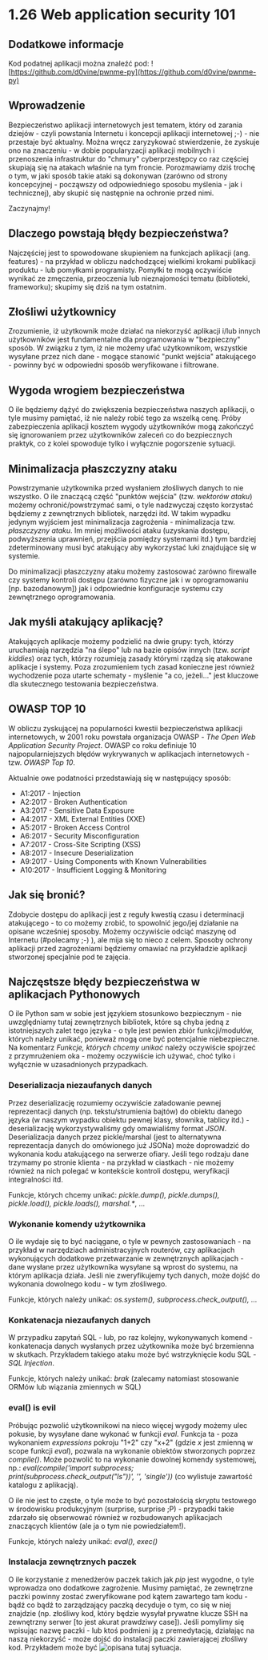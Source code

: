 1.26 Web application security 101
=================================

Dodatkowe informacje
--------------------

Kod podatnej aplikacji można znaleźć pod: ![https://github.com/d0vine/pwnme-py](https://github.com/d0vine/pwnme-py)

Wprowadzenie
------------

Bezpieczeństwo aplikacji internetowych jest tematem, który od zarania dziejów - czyli powstania Internetu i koncepcji aplikacji internetowej ;-) - nie przestaje być aktualny. Można wręcz zaryzykować stwierdzenie, że zyskuje ono na znaczeniu - w dobie popularyzacji aplikacji mobilnych i przenoszenia infrastruktur do "chmury" cyberprzestępcy co raz częściej skupiają się na atakach właśnie na tym froncie. Porozmawiamy dziś trochę o tym, w jaki sposób takie ataki są dokonywan (zarówno od strony koncepcyjnej - począwszy od odpowiedniego sposobu myślenia - jak i technicznej), aby skupić się następnie na ochronie przed nimi.

Zaczynajmy!

Dlaczego powstają błędy bezpieczeństwa?
---------------------------------------

Najczęściej jest to spowodowane skupieniem na funkcjach aplikacji (ang. features) - na przykład w obliczu nadchodzącej wielkimi krokami publikacji produktu - lub pomyłkami programisty. Pomyłki te mogą oczywiście wynikać ze zmęczenia, przeoczenia lub nieznajomości tematu (biblioteki, frameworku); skupimy się dziś na tym ostatnim.

Złośliwi użytkownicy
--------------------

Zrozumienie, iż użytkownik może działać na niekorzyść aplikacji i/lub innych użytkowników jest fundamentalne dla programowania w "bezpieczny" sposób. W związku z tym, iż nie możemy ufać użytkownikom, wszystkie wysyłane przez nich dane - mogące stanowić "punkt wejścia" atakującego - powinny być w odpowiedni sposób weryfikowane i filtrowane.

Wygoda wrogiem bezpieczeństwa
-----------------------------

O ile będziemy dążyć do zwiększenia bezpieczeństwa naszych aplikacji, o tyle musimy pamiętać, iż nie należy robić tego za wszelką cenę. Próby zabezpieczenia aplikacji kosztem wygody użytkowników mogą zakończyć się ignorowaniem przez użytkowników zaleceń co do bezpiecznych praktyk, co z kolei spowoduje tylko i wyłącznie pogorszenie sytuacji.

Minimalizacja płaszczyzny ataku
-------------------------------

Powstrzymanie użytkownika przed wysłaniem złośliwych danych to nie wszystko. O ile znaczącą część "punktów wejścia" (tzw. *wektorów ataku*) możemy ochronić/powstrzymać sami, o tyle nadzwyczaj często korzystać będziemy z zewnętrznych bibliotek, narzędzi itd. W takim wypadku jedynym wyjściem jest minimalizacja zagrożenia - minimalizacja tzw. *płaszczyzny ataku*. Im mniej możliwości ataku (uzyskania dostępu, podwyższenia uprawnień, przejścia pomiędzy systemami itd.) tym bardziej zdeterminowany musi być atakujący aby wykorzystać luki znajdujące się w systemie.

Do minimalizacji płaszczyzny ataku możemy zastosować zarówno firewalle czy systemy kontroli dostępu (zarówno fizyczne jak i w oprogramowaniu [np. bazodanowym]) jak i odpowiednie konfiguracje systemu czy zewnętrznego oprogramowania.

Jak myśli atakujący aplikację?
------------------------------

Atakujących aplikacje możemy podzielić na dwie grupy: tych, którzy uruchamiają narzędzia "na ślepo" lub na bazie opisów innych (tzw. *script kiddies*) oraz tych, którzy rozumieją zasady którymi rządzą się atakowane aplikacje i systemy. Poza zrozumieniem tych zasad konieczne jest również wychodzenie poza utarte schematy - myślenie "a co, jeżeli..." jest kluczowe dla skutecznego testowania bezpieczeństwa.

OWASP TOP 10
------------

W obliczu zyskującej na popularności kwestii bezpieczeństwa aplikacji internetowych, w 2001 roku powstała organizacja OWASP - *The Open Web Application Security Project*. OWASP co roku definiuje 10 najpopularniejszych błędów wykrywanych w aplikacjach internetowych - tzw. *OWASP Top 10*.

Aktualnie owe podatności przedstawiają się w następujący sposób:

- A1:2017 - Injection 
- A2:2017 - Broken Authentication
- A3:2017 - Sensitive Data Exposure 
- A4:2017 - XML External Entities (XXE)
- A5:2017 - Broken Access Control
- A6:2017 - Security Misconfiguration
- A7:2017 - Cross-Site Scripting (XSS) 
- A8:2017 - Insecure Deserialization
- A9:2017 - Using Components with Known Vulnerabilities
- A10:2017 - Insufficient Logging & Monitoring

Jak się bronić?
---------------

Zdobycie dostępu do aplikacji jest z reguły kwestią czasu i determinacji atakującego - to co możemy zrobić, to spowolnić jego/jej działanie na opisane wcześniej sposoby. Możemy oczywiście odciąć maszynę od Internetu (#polecamy ;-) ), ale mija się to nieco z celem. Sposoby ochrony aplikacji przed zagrożeniami będziemy omawiać na przykładzie aplikacji stworzonej specjalnie pod te zajęcia.

Najczęstsze błędy bezpieczeństwa w aplikacjach Pythonowych
----------------------------------------------------------

O ile Python sam w sobie jest językiem stosunkowo bezpiecznym - nie uwzględniamy tutaj zewnętrznych bibliotek, które są chyba jedną z istotniejszych zalet tego języka - o tyle jest pewien zbiór funkcji/modułów, których należy unikać, ponieważ mogą one być potencjalnie niebezpieczne. Na komentarz *Funkcje, których chcemy unikać* należy oczywiście spojrzeć z przymrużeniem oka - możemy oczywiście ich używać, choć tylko i wyłącznie w uzasadnionych przypadkach.

### Deserializacja niezaufanych danych

Przez deserializację rozumiemy oczywiście załadowanie pewnej reprezentacji danych (np. tekstu/strumienia bajtów) do obiektu danego języka (w naszym wypadku obiektu pewnej klasy, słownika, tablicy itd.) - deserializację wykorzystywaliśmy gdy omawialiśmy format *JSON*. Deserializacja danych przez pickle/marshal (jest to alternatywna reprezentacja danych do omówionego już JSONa) może doprowadzić do wykonania kodu atakującego na serwerze ofiary. Jeśli tego rodzaju dane trzymamy po stronie klienta - na przykład w ciastkach - nie możemy również na nich polegać w kontekście kontroli dostępu, weryfikacji integralności itd.

Funkcje, których chcemy unikać: *pickle.dump(), pickle.dumps(), pickle.load(), pickle.loads(), marshal.\**, ...

### Wykonanie komendy użytkownika

O ile wydaje się to być naciągane, o tyle w pewnych zastosowaniach - na przykład w narzędziach administracyjnych routerów, czy aplikacjach wykonujących dodatkowe przetwarzanie w zewnętrznych aplikacjach - dane wysłane przez użytkownika wysyłane są wprost do systemu, na którym aplikacja działa. Jeśli nie zweryfikujemy tych danych, może dojść do wykonania dowolnego kodu - w tym złośliwego.

Funkcje, których należy unikać: *os.system(), subprocess.check_output(), ...*

### Konkatenacja niezaufanych danych

W przypadku zapytań SQL - lub, po raz kolejny, wykonywanych komend - konkatenacja danych wysłanych przez użytkownika może być brzemienna w skutkach. Przykładem takiego ataku może być wstrzyknięcie kodu SQL - *SQL Injection*.

Funkcje, których należy unikać: *brak* (zalecamy natomiast stosowanie ORMów lub wiązania zmiennych w SQL)

### eval() is evil

Próbując pozwolić użytkownikowi na nieco więcej wygody możemy ulec pokusie, by wysyłane dane wykonać w funkcji *eval*. Funkcja ta - poza wykonaniem *expressions* pokroju "1+2" czy "x+2" (gdzie *x* jest zmienną w scope funkcji *eval*), pozwala na wykonanie obiektów stworzonych poprzez *compile()*. Może pozwolić to na wykonanie dowolnej komendy systemowej, np.: *eval(compile('import subprocess; print(subprocess.check_output("ls"))', '', 'single'))* (co wylistuje zawartość katalogu z aplikacją).

O ile nie jest to częste, o tyle może to być pozostałością skryptu testowego w środowisku produkcyjnym (surprise, surprise ;P) - przypadki takie zdarzało się obserwować również w rozbudowanych aplikacjach znaczących klientów (ale ja o tym nie powiedziałem!).

Funkcje, których należy unikać: *eval(), exec()*

### Instalacja zewnętrznych paczek

O ile korzystanie z menedżerów paczek takich jak *pip* jest wygodne, o tyle wprowadza ono dodatkowe zagrożenie. Musimy pamiętać, że zewnętrzne paczki powinny zostać zweryfikowane pod kątem zawartego tam kodu - bądź co bądź to zarządzający paczką decyduje o tym, co się w niej znajdzie (np. złośliwy kod, który będzie wysyłał prywatne klucze SSH na zewnętrzny serwer [to jest akurat prawdziwy case]). Jeśli pomylimy się wpisując nazwę paczki - lub ktoś podmieni ją z premedytacją, działając na naszą niekorzyść - może dojść do instalacji paczki zawierającej złośliwy kod. Przykładem może być ![opisana tutaj sytuacja](https://www.bleepingcomputer.com/news/security/ten-malicious-libraries-found-on-pypi-python-package-index/).
